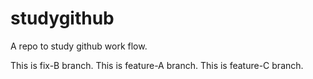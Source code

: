 # studygithub
A repo to study github work flow.

This is fix-B branch.
This is feature-A branch.
This is feature-C branch.
